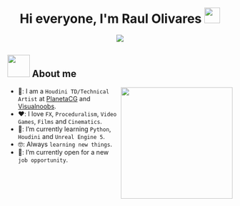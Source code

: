<h1 align="center">Hi everyone, I'm Raul Olivares <img src="https://media.giphy.com/media/hvRJCLFzcasrR4ia7z/giphy.gif" width="35"></h1>
<p align="center">
  <a href="https://github.com/DenverCoder1/readme-typing-svg"><img src="https://readme-typing-svg.herokuapp.com?font=Time+New+Roman&color=%23C8BE25&size=25&center=true&vCenter=true&width=600&height=100&lines=Houdini+Technical+Director;Technical+Artist;Real+Time;Always+learning+new+things"></a>
</p>

  ## <picture><img src = "https://github.com/7oSkaaa/7oSkaaa/blob/main/Images/about_me.gif?raw=true" width = 50px></picture> About me
  
  <picture> <img align="right" src="https://github.com/7oSkaaa/7oSkaaa/blob/main/Images/Right_Side.gif?raw=true" width = 250px></picture>
  
  - 🏫: I am a `Houdini TD/Technical Artist` at [PlanetaCG](https://planetacg.com/master-vfx-houdini-cine-videojuegos/) and [Visualnoobs](https://visualnoobs.com/).
  - ❤️: I love `FX`, `Proceduralism`, `Video Games`, `Films` and `Cinematics`.
  - 🧮: I’m currently learning `Python`, `Houdini` and `Unreal Engine 5`.
  - 🤓: Always `learning new things`.
  - 🤔: I’m currently open for a new `job opportunity`.

